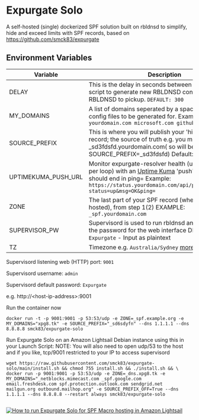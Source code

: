# Expurgate Solo
 A self-hosted (single) dockerized SPF solution built on rbldnsd to simplify, hide and exceed limits with SPF records, based on https://github.com/smck83/expurgate

## Environment Variables


| Variable | Description | Required? |
| ------------- | ------------- | ------------- |
| DELAY | This is the delay in seconds between running the script to generate new RBLDNSD config files for RBLDNSD to pickup. `DEFAULT: 300` | N |
| MY_DOMAINS | A list of domains seperated by a space that you want config files to be generated for. Example: `yourdomain.com microsoft.com github.com` | Y |
| SOURCE_PREFIX | This is where you will publish your 'hidden' SPF record; the source of truth e.g. you might host it at _sd3fdsfd.yourdomain.com( so will be SOURCE_PREFIX=_sd3fdsfd) Default: `_xpg8` | N |
| UPTIMEKUMA_PUSH_URL | Monitor expurgate-resolver health (uptime and time per loop) with an [Uptime Kuma](https://github.com/louislam/uptime-kuma) 'push' monitor. URL should end in ping= Example: `https://status.yourdomain.com/api/push/D0A90al0HA?status=up&msg=OK&ping=` | N |
| ZONE | The last part of your SPF record (where rbldnsd is hosted), from step 1(2) EXAMPLE: `_spf.yourdomain.com`  | Y |
| SUPERVISOR_PW | Supervisord is used to run rbldnsd and resolver. Set the password for the web interface DEFAULT: `Expurgate`  - Input as plaintext | N |
| TZ | Timezone e.g. `Australia/Sydney` [more here](https://en.wikipedia.org/wiki/List_of_tz_database_time_zones)|


Supervisord listening web (HTTP) port: `9001`

Supervisord username: `admin`

Supervisord default password: `Expurgate`

e.g. http://\<host-ip-address\>:9001

Run the container now

`docker run -t -p 9001:9001 -p 53:53/udp -e ZONE=_spf.example.org -e MY_DOMAINS="xpg8.tk" -e SOURCE_PREFIX="_sd6sdyfn" --dns 1.1.1.1 --dns 8.8.8.8 smck83/expurgate-solo`

Run Expurgate Solo on an Amazon Lightsail Debian instance using this in your Launch Script:
NOTE: You will also need to open udp/53 to the host and if you like, tcp/9001 restricted to your IP to access supervisord
````
wget https://raw.githubusercontent.com/smck83/expurgate-solo/main/install.sh && chmod 755 install.sh && ./install.sh && \
docker run -p 9001:9001 -p 53:53/udp -e ZONE=_dns.xpg8.tk -e MY_DOMAINS="_netblocks.mimecast.com _spf.google.com email.freshdesk.com spf.protection.outlook.com sendgrid.net mailgun.org outbound.mailhop.org" -e SOURCE_PREFIX_OFF=True --dns 1.1.1.1 --dns 8.8.8.8 --restart always smck83/expurgate-solo


````
[![How to run Expurgate Solo for SPF Macro hosting in Amazon Lightsail](https://img.youtube.com/vi/MeUNizXkdU8/0.jpg)](https://www.youtube.com/watch?v=MeUNizXkdU8)
